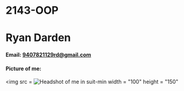 # 2143-OOP
# Ryan Darden
#### Email: 9407821129rd@gmail.com
#### Picture of me: 
<img src = ![Headshot of me in suit-min](https://github.com/user-attachments/assets/c130872b-e5fd-4d45-b202-0781d81e10b9) width = "100" height = "150"
